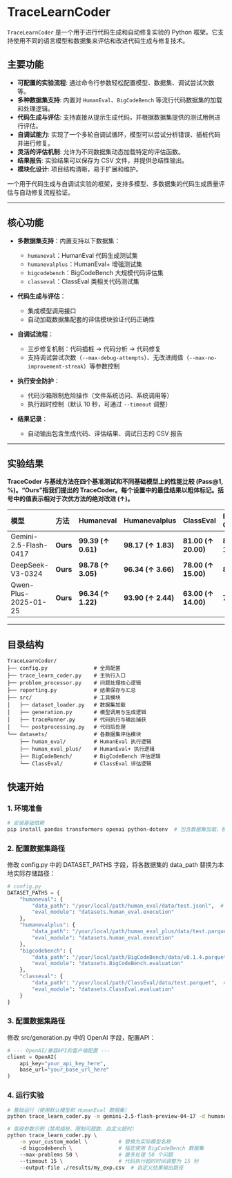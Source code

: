 # TraceLearnCoder

`TraceLearnCoder` 是一个用于进行代码生成和自动修复实验的 Python 框架。它支持使用不同的语言模型和数据集来评估和改进代码生成与修复技术。

## 主要功能

- **可配置的实验流程**: 通过命令行参数轻松配置模型、数据集、调试尝试次数等。
- **多种数据集支持**: 内置对 `HumanEval`、`BigCodeBench` 等流行代码数据集的加载和处理逻辑。
- **代码生成与评估**: 支持直接从提示生成代码，并根据数据集提供的测试用例进行评估。
- **自调试能力**: 实现了一个多轮自调试循环，模型可以尝试分析错误、插桩代码并进行修复。
- **灵活的评估机制**: 允许为不同数据集动态加载特定的评估函数。
- **结果报告**: 实验结果可以保存为 CSV 文件，并提供总结性输出。
- **模块化设计**: 项目结构清晰，易于扩展和维护。

一个用于代码生成与自调试实验的框架，支持多模型、多数据集的代码生成质量评估与自动修复流程验证。

---

## 核心功能

- **多数据集支持**：内置支持以下数据集：
  - `humaneval`：HumanEval 代码生成测试集
  - `humanevalplus`：HumanEval+ 增强测试集
  - `bigcodebench`：BigCodeBench 大规模代码评估集
  - `classeval`：ClassEval 类相关代码测试集

- **代码生成与评估**：
  - 集成模型调用接口
  - 自动加载数据集配套的评估模块验证代码正确性

- **自调试流程**：
  - 三步修复机制：代码插桩 → 代码分析 → 代码修复
  - 支持调试尝试次数（`--max-debug-attempts`）、无改进阈值（`--max-no-improvement-streak`）等参数控制

- **执行安全防护**：
  - 代码沙箱限制危险操作（文件系统访问、系统调用等）
  - 执行超时控制（默认 10 秒，可通过 `--timeout` 调整）

- **结果记录**：
  - 自动输出包含生成代码、评估结果、调试日志的 CSV 报告

---

## 实验结果

**TraceCoder 与基线方法在四个基准测试和不同基础模型上的性能比较 (Pass@1, %)。“Ours”指我们提出的 TraceCoder。每个设置中的最佳结果以粗体标记。括号中的值表示相对于次优方法的绝对改进 (↑)。**

| 模型 | 方法 | Humaneval | Humanevalplus | ClassEval | BigCodeBench-Complete | BigCodeBench-Instruct |
| :--- | :--- | :--- | :--- | :--- | :--- | :--- |
| Gemini-2.5-Flash-0417 | **Ours** | **99.39 (↑ 0.61)** | **98.17 (↑ 1.83)** | **81.00 (↑ 20.00)** | **89.04 (↑ 10.97)** | **85.00 (↑ 13.95)** |
| DeepSeek-V3-0324 | **Ours** | **98.78 (↑ 3.05)** | **96.34 (↑ 3.66)** | **78.00 (↑ 15.00)** | **88.33 (↑ 5.96)** | **83.77 (↑ 9.21)** |
| Qwen-Plus-2025-01-25 | **Ours** | **96.34 (↑ 1.22)** | **93.90 (↑ 2.44)** | **63.00 (↑ 14.00)** | **71.93 (↑ 0.97)** | **68.60 (↑ 4.83)** |

---

## 目录结构

```plaintext
TraceLearnCoder/
├── config.py               # 全局配置
├── trace_learn_coder.py    # 主执行入口
├── problem_processor.py    # 问题处理核心逻辑
├── reporting.py            # 结果保存与汇总
├── src/                    # 工具模块
│   ├── dataset_loader.py   # 数据集加载
│   ├── generation.py       # 模型调用与生成逻辑
│   ├── traceRunner.py      # 代码执行与输出捕获
│   └── postprocessing.py   # 代码后处理
└── datasets/               # 各数据集评估模块
    ├── human_eval/         # HumanEval 执行逻辑
    ├── human_eval_plus/    # HumanEval+ 执行逻辑
    ├── BigCodeBench/       # BigCodeBench 评估逻辑
    └── ClassEval/          # ClassEval 评估逻辑
```

## 快速开始

### 1. 环境准备
```bash
# 安装基础依赖
pip install pandas transformers openai python-dotenv  # 包含数据集加载、模型调用、环境变量管理库
```

### 2. 配置数据集路径

修改 config.py 中的 DATASET_PATHS 字段，将各数据集的 data_path 替换为本地实际存储路径：
```python
# config.py
DATASET_PATHS = {
    "humaneval": {
        "data_path": "/your/local/path/human_eval/data/test.jsonl",  # 本地 HumanEval 测试集路径（JSONL）
        "eval_module": "datasets.human_eval.execution"
    },
    "humanevalplus": {
        "data_path": "/your/local/path/human_eval_plus/data/test.parquet",  # 本地 HumanEval+ 测试集路径（Parquet）
        "eval_module": "datasets.human_eval.execution"
    },
    "bigcodebench": {
        "data_path": "/your/local/path/BigCodeBench/data/v0.1.4.parquet",  # 本地 BigCodeBench 测试集路径（Parquet）
        "eval_module": "datasets.BigCodeBench.evaluation"
    },
    "classeval": {
        "data_path": "/your/local/path/ClassEval/data/test.parquet",  # 本地 ClassEval 测试集路径（Parquet）
        "eval_module": "datasets.ClassEval.evaluation"
    }
}
```

### 3. 配置数据集路径

修改 src/generation.py 中的 OpenAI 字段，配置API：
```python
# --- OpenAI/兼容API的客户端配置 ---
client = OpenAI(
    api_key="your_api_key_here", 
    base_url="your_base_url_here" 
)
```

### 4. 运行实验

```bash
# 基础运行（使用默认模型和 HumanEval 数据集）
python trace_learn_coder.py -m gemini-2.5-flash-preview-04-17 -d humaneval

# 高级参数示例（禁用插桩、限制问题数、自定义超时）
python trace_learn_coder.py \
    -m your_custom_model \          # 替换为实际模型名称
    -d bigcodebench \               # 指定使用 BigCodeBench 数据集
    --max-problems 50 \             # 最多处理 50 个问题
    --timeout 15 \                  # 代码执行超时时间调整为 15 秒
    --output-file ./results/my_exp.csv  # 自定义结果输出路径
```
